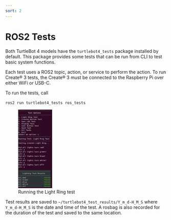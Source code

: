 ```yaml
---
sort: 2
---
```


# ROS2 Tests

Both TurtleBot 4 models have the `turtlebot4_tests` package installed by default. This package provides some tests that can be run from CLI to test basic system functions.

Each test uses a ROS2 topic, action, or service to perform the action. To run Create® 3 tests, the Create® 3 must be connected to the Raspberry Pi over either WiFi or USB-C.

To run the tests, call

```bash
ros2 run turtlebot4_tests ros_tests
```

<figure class="aligncenter">
    <img src="media/ros_tests.png" alt="ROS tests" style="width: 25%"/>
    <figcaption>Running the Light Ring test</figcaption>
</figure>

Test results are saved to `~/turtlebot4_test_results/Y_m_d-H_M_S` where `Y_m_d-H_M_S` is the date and time of the test. A rosbag is also recorded for the duration of the test and saved to the same location.